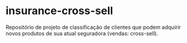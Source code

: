 # insurance-cross-sell
Repositório de projeto de classificação de clientes que podem adquirir novos produtos de sua atual seguradora (vendas: cross-sell).
